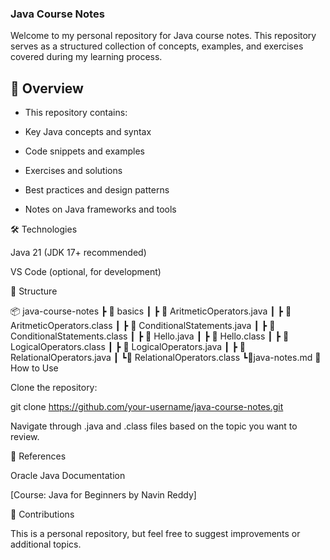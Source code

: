 
### Java Course Notes

Welcome to my personal repository for Java course notes. This repository serves as a structured collection of concepts, examples, and exercises covered during my learning process.

## 📌 Overview

- This repository contains:

- Key Java concepts and syntax

- Code snippets and examples

- Exercises and solutions

- Best practices and design patterns

- Notes on Java frameworks and tools

🛠️ Technologies

Java 21 (JDK 17+ recommended)


VS Code (optional, for development)

📂 Structure

📦 java-course-notes
 ┣ 📂 basics
 ┃ ┣ 📜 AritmeticOperators.java
 ┃ ┣ 📜 AritmeticOperators.class
 ┃ ┣ 📜 ConditionalStatements.java
 ┃ ┣ 📜 ConditionalStatements.class
 ┃ ┣ 📜 Hello.java
 ┃ ┣ 📜 Hello.class
 ┃ ┣ 📜 LogicalOperators.class
 ┃ ┣ 📜 LogicalOperators.java
 ┃ ┣ 📜 RelationalOperators.java
 ┃ ┗📜 RelationalOperators.class
 ┗📜java-notes.md
🚀 How to Use

Clone the repository:

git clone https://github.com/your-username/java-course-notes.git

Navigate through .java and .class files based on the topic you want to review.


📖 References

Oracle Java Documentation

[Course: Java for Beginners by Navin Reddy]

📢 Contributions

This is a personal repository, but feel free to suggest improvements or additional topics.